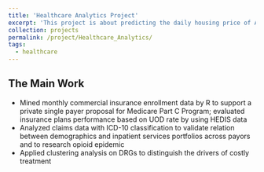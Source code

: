 ```yaml
---
title: 'Healthcare Analytics Project'
excerpt: 'This project is about predicting the daily housing price of Airbnb in Boston Area'
collection: projects
permalink: /project/Healthcare_Analytics/
tags:
  - healthcare
---
```


The Main Work
------
* Mined monthly commercial insurance enrollment data by R to support a private single payer proposal for Medicare Part C Program; evaluated insurance plans performance based on UOD rate by using HEDIS data 
* Analyzed claims data with ICD-10 classification to validate relation between demographics and inpatient services portfolios across payors and to research opioid epidemic
* Applied clustering analysis on DRGs to distinguish the drivers of costly treatment
